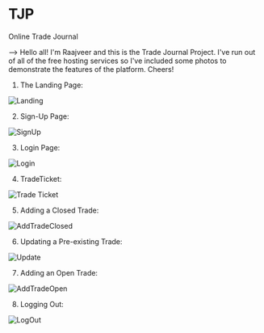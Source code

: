 # TJP
Online Trade Journal

--> Hello all! I'm Raajveer and this is the Trade Journal Project.
    I've run out of all of the free hosting services so I've included some photos to demonstrate the features of the platform.
    Cheers!

1. The Landing Page:

![Landing](https://github.com/user-attachments/assets/48b077c3-3494-4b27-94ca-6f121cb3a3db)

2. Sign-Up Page:

![SignUp](https://github.com/user-attachments/assets/d26c8a2b-5688-41d3-93ea-f92d93f18a0c)

3. Login Page:

![Login](https://github.com/user-attachments/assets/02ad41c8-ee0d-491c-809c-332dd8ee89ab)

4. TradeTicket:

![Trade Ticket](https://github.com/user-attachments/assets/1cfef761-551e-4c4a-bce9-7dc27708f0bd)

5. Adding a Closed Trade:

![AddTradeClosed](https://github.com/user-attachments/assets/fd05e640-b5ee-4959-a4b9-c3f2b3ade5c7)

6. Updating a Pre-existing Trade:

![Update](https://github.com/user-attachments/assets/1739adfb-3a94-466f-b4d5-0c93496e02a8)

7. Adding an Open Trade:

![AddTradeOpen](https://github.com/user-attachments/assets/2e124b9a-55da-4d54-9e0a-c5dbed6c2543)

8. Logging Out:

![LogOut](https://github.com/user-attachments/assets/2a930cb6-88c6-4d91-ab60-006b08ae0183)
